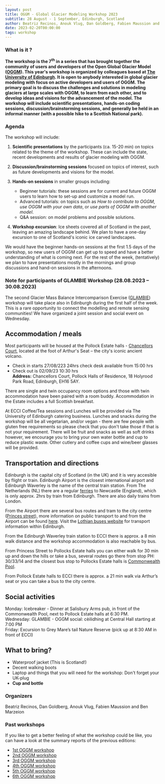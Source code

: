 ```yaml
---
layout: post
title: OGGM - Global Glacier Modeling Workshop 2023
subtitle: 28 August - 1 September, Edinburgh, Scotland
author: Beatriz Recinos, Anouk Vlug, Dan Goldberg, Fabien Maussion and Ben Marzeion
date: 2023-02-20T00:00:00
tags: workshop
---
```


### What is it ?

**The workshop is the 7<sup>th</sup> in a series that has brought together the community of users 
and developers of the Open Global Glacier Model ([OGGM](oggm.org)). This year's workshop 
is organized by colleagues based at [The University of Edinburgh](https://www.ed.ac.uk/geosciences). It is open to anybody interested in global glacier modeling with focus on active developers and users of OGGM. The primary goal is to discuss the challenges 
and solutions in modeling glaciers at large scales with OGGM, to learn from each other, and to develop 
ideas and visions for the advancement of the model. The workshop will include scientific 
presentations, hands-on coding sessions, discussion/brainstorming sessions, and generally 
be held in an informal manner (with a possible hike to a Scottish National park).**

### Agenda

The workshop will include:

1. <b>Scientific presentations</b> by the participants (ca. 15-20 min) on topics related to the theme of the workshop. 
These can include the state, recent developments and results of glacier modeling with OGGM.
2. <b>Discussion/brainstorming sessions</b> focused on topics of interest, such as future developments and visions for the model.
3. <b>Hands-on sessions</b> in smaller groups including:
   - Beginner tutorials: these sessions are for current and future OGGM users to learn how to set-up and customize a model run.
   - Advanced tutorials: on topics such as <i>How to contribute to OGGM</i>, <i>use OGGM with your own data</i>, or <i>use parts of OGGM with another model</i>.
   - Q&A session: on model problems and possible solutions.

4.  <b>Workshop excursion</b>: Ice sheets covered all of Scotland in the past, leaving an amazing landscape behind. We plan to have a one-day excursion to one of Scotland's iconic ice carved landscapes.

We would have the beginner hands-on sessions 
at the first 1.5 days of the workshop, so new users of OGGM can get up to speed and have a better understanding 
of what is coming next. For the rest of the week, (tentatively) we plan to have presentations mostly in the mornings and group discussions and hand-on sessions in the afternoons. 

### Note for participants of GLAMBIE Workshop (28.08.2023 – 30.08.2023)

The second Glacier Mass Balance Intercomparison Exercise (<a href="https://glambie.org/">GLAMBIE</a>) workshop will take place also in Edinburgh during the first half of the week. This is a rare opportunity to connect the modelling and remote sensing communities! We have organized a joint session and social event on Wednesday.


## Accommodation / meals
Most participants will be housed at the Pollock Estate halls - [Chancellors Court](https://goo.gl/maps/BaBVYHBxqVi2K3Z36), located at the foot of Arthur's Seat – the city's iconic ancient volcano. 
- Check in starts 27/08/223 24hrs check desk available from 15:00 hrs   
- Check out is 02/09/23 10:30 hrs   
**Address:** Chancellors Court, Pollock Halls of Residence, 18 Holyrood Park Road, Edinburgh, EH16 5AY.

There are single and twin occupancy room options and those with twin accommodation have been paired with a room buddy. Accommodation in the Estate includes a full Scottish breakfast.   

At ECCI Coffee/Tea sessions and Lunches will be provided via The University of Edinburgh catering business. Lunches and snacks during the workshop will be all vegetarian, and/or vegan - there are few people with gluten free requirements so please check that you don't take those if that is not your requirement. There will be fruit and snacks as well as soft drinks however, we encourage you to bring your own water bottle and cup to reduce plastic waste. Other cutlery and coffee cups and wine/beer glasses will be provided. 

## Transportation and directions
Edinburgh is the capital city of Scotland (in the UK) and it is very accesible by flight or train. Edinburgh Airport is the closest international airport and Edinburgh Waverley is the name of the central train station. From The Netherlands (NL) there are a regular [ferries](https://www.dfds.com/en) to Newcastle (England), which is only approx. 2hrs by train from Edinburgh. There are also daily trains from London. 

From the Airport there are several bus routes and tram to the city centre ([Princes street](https://goo.gl/maps/2to6fG8Mgj7DtYQk6)), more information on public transport to and from the Airport can be found [here](https://www.edinburghairport.com/transport-links). Visit the [Lothian buses website](https://www.lothianbuses.com/) for transport information within Edinburgh. 

From the Edinburgh Waverley train station to ECCI there is approx. a 8 min walk distance and the workshop accommodation is also reachable by bus.  

From Princess Street to Pollocks Estate halls you can either walk for 30 min up and down the hills or take a bus, several routes go there from stop PH: 30/33/14 and the closest bus stop to Pollocks Estate halls is [Commonwealth Pool](https://goo.gl/maps/FL43XJbmpiLzMUz16).

From Pollock Estate halls to ECCI there is approx. a 21 min walk via Arthur’s seat or you can take a bus to the city centre.

## Social activities

Monday: Icebreaker - Dinner at Salisbury Arms pub, in front of the Commonwealth Pool, next to Pollock Estate halls at 6:30 PM.   
Wednesday: GLAMBIE - OGGM social: cèilidhing at Central Hall starting at 7:00 PM   
Friday: Excursion to Grey Mare’s tail Nature Reserve (pick up at 8:30 AM in front of ECCI)  


## What to bring?
- Waterproof jacket (This is Scotland!) 
- Decent walking boots
- Laptop and things that you will need for the workshop: Don't forget your UK-plug
- **Cup and bottle**


### Organizers
Beatriz Recinos, Dan Goldberg, Anouk Vlug, Fabien Maussion and Ben Marzeion

### Past workshops
If you like to get a better feeling of what the workshop could be like, 
you can have a look at the summary reports of the previous editions:

- <u> <a href="{{ site.url }}/2016/02/11/1st-oggm-worshop-summary/"> 1st OGGM workshop </a> </u>
- <u> <a href="{{ site.url }}/2017/04/03/2nd-oggm-worshop-summary/"> 2nd OGGM workshop </a> </u>
- <u> <a href="{{ site.url }}/2018/06/29/3nd-oggm-worshop-summary/"> 3rd OGGM workshop </a> </u>
- <u> <a href="{{ site.url }}/2019/06/21/4st-oggm-worshop-summary/"> 4th OGGM workshop </a> </u>
- <u> <a href="{{ site.url }}/2021/10/12/5th-oggm-worshop-summary/"> 5th OGGM workshop </a> </u>
- <u> <a href="{{ site.url }}/2022/11/20/6st-oggm-worshop-summary/"> 6th OGGM workshop </a> </u>
